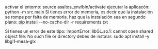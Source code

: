 activar el entorno: source asaltos_env/bin/activate
ejecutar la aplicacón: python -m src.main
Si tienes error de memoria, es decir que la instalación se rompe por falta de memoria, 
haz que la instalación sea en segundo plano: pip install --no-cache-dir -r requirements.txt

Si tienes un error de este tipo: ImportError: libGL.so.1: cannot open shared object file: No such file or directory
debes de instalar: sudo apt install -y libgl1-mesa-glx